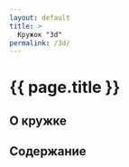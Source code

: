 ```yaml
---
layout: default
title: >
  Кружок "3d"
permalink: /3d/
---
```


# [](#header-1) {{ page.title }}

## О кружке

## Содержание

